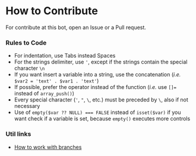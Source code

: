 # How to Contribute
For contribute at this bot, open an Issue or a Pull request.

### Rules to Code

* For indentation, use Tabs instead Spaces
* For the strings delimiter, use `'`, except if the strings contain the special character `\n`
* If you want insert a variable into a string, use the concatenation (_i.e._ `$var2 = 'text' . $var1 . 'text'`)
* If possible, prefer the operator instead of the function (_i.e._ use `[]=` instead of `array_push()`)
* Every special character (`'`, `"`, `\`, etc.) must be preceded by `\`, also if not necessary
* Use of `empty($var ?? NULL) === FALSE` instead of `isset($var)` if you want check if a variable is set, because `empty()` executes more controls

### Util links

* [How to work with branches](https://www.robinwieruch.de/git-team-workflow)
